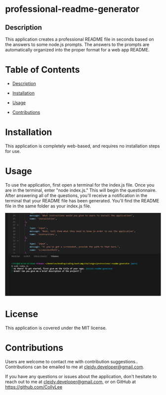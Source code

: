 # professional-readme-generator

## Description

This application creates a professional README file in seconds based on the answers to some node.js prompts. The answers to the prompts are automatically organized into the proper format for a web app README. 

# Table of Contents 

- [Description](#description)

- [Installation](#installation)

- [Usage](#usage)

- [Contributions](#Contributions)

# Installation 

This application is completely web-based, and requires no installation steps for use. 

# Usage 

To use the application, first open a terminal for the index.js file. Once you are in the terminal, enter "node index.js." This will begin the questionnaire. After answering all of the questions, you'll receive a notification in the terminal that your README file has been generated. You'll find the README file in the same folder as your index.js file. 

![project screenshot](./images/project-screenshot.png)

# License

This application is covered under the MIT license.

# Contributions 

Users are welcome to contact me with contribution suggestions.. Contributions can be emailed to me at cleidy.developer@gmail.com.

If you have any questions or issues about the application, don't hesitate to reach out to me at cleidy.developer@gmail.com, or on GitHub at https://github.com/CollyLee

